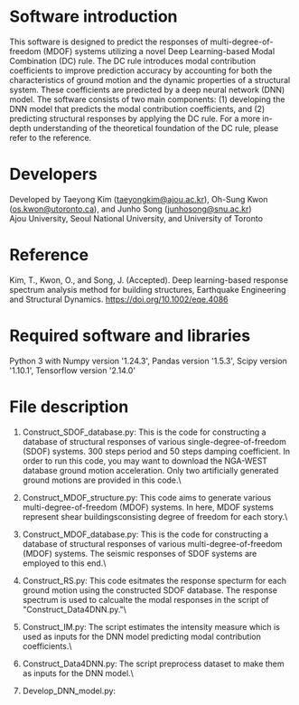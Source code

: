# Software introduction
This software is designed to predict the responses of multi-degree-of-freedom (MDOF) systems utilizing a novel Deep Learning-based Modal Combination (DC) rule. The DC rule introduces modal contribution coefficients to improve prediction accuracy by accounting for both the characteristics of ground motion and the dynamic properties of a structural system. These coefficients are predicted by a deep neural network (DNN) model. The software consists of two main components: (1) developing the DNN model that predicts the modal contribution coefficients, and (2) predicting structural responses by applying the DC rule. For a more in-depth understanding of the theoretical foundation of the DC rule, please refer to the reference.

# Developers
Developed by Taeyong Kim (taeyongkim@ajou.ac.kr), Oh-Sung Kwon (os.kwon@utoronto.ca), and Junho Song (junhosong@snu.ac.kr)\
Ajou University, Seoul National University, and University of Toronto

# Reference
Kim, T., Kwon, O., and Song, J. (Accepted). Deep learning-based response spectrum analysis method for building structures, Earthquake Engineering and Structural Dynamics. https://doi.org/10.1002/eqe.4086

# Required software and libraries
Python 3 with Numpy version '1.24.3', Pandas version '1.5.3', Scipy version '1.10.1', Tensorflow version '2.14.0'

# File description
1. Construct_SDOF_database.py: This is the code for constructing a database of structural responses of various single-degree-of-freedom (SDOF) systems. 300 steps period and 50 steps damping coefficient. In order to run this code, you may want to download the NGA-WEST database ground motion acceleration. Only two artificially generated ground motions are provided in this code.\

2. Construct_MDOF_structure.py: This code aims to generate various multi-degree-of-freedom (MDOF) systems. In here, MDOF systems represent shear buildingsconsisting degree of freedom for each story.\

3. Construct_MDOF_database.py: This is the code for constructing a database of structural responses of various multi-degree-of-freedom (MDOF) systems. The seismic responses of SDOF systems are employed to this end.\

4. Construct_RS.py: This code esitmates the response specturm for each ground motion using the constructed SDOF database. The response spectrum is used to calcualte the modal responses in the script of "Construct_Data4DNN.py."\

5. Construct_IM.py: The script estimates the intensity measure which is used as inputs for the DNN model predicting modal contribution coefficients.\

6. Construct_Data4DNN.py: The script preprocess dataset to make them as inputs for the DNN model.\

7. Develop_DNN_model.py: 


